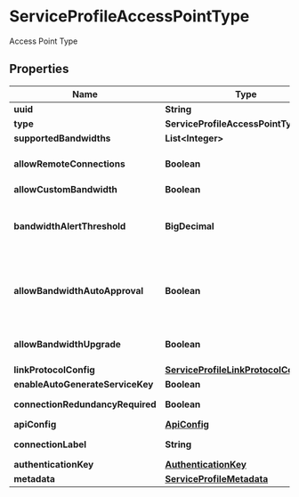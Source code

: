 

# ServiceProfileAccessPointType

Access Point Type

## Properties

| Name | Type | Description | Notes |
|------------ | ------------- | ------------- | -------------|
|**uuid** | **String** |  |  [optional] |
|**type** | **ServiceProfileAccessPointTypeEnum** |  |  |
|**supportedBandwidths** | **List&lt;Integer&gt;** |  |  [optional] |
|**allowRemoteConnections** | **Boolean** | Allow remote connections to Service Profile |  [optional] |
|**allowCustomBandwidth** | **Boolean** |  |  [optional] |
|**bandwidthAlertThreshold** | **BigDecimal** | percentage of port bandwidth at which an allocation alert is generated - missing on wiki. |  [optional] |
|**allowBandwidthAutoApproval** | **Boolean** | Setting to enable or disable the ability of the buyer to change connection bandwidth without approval of the seller. |  [optional] |
|**allowBandwidthUpgrade** | **Boolean** | Availability of a bandwidth upgrade. The default is false. |  [optional] |
|**linkProtocolConfig** | [**ServiceProfileLinkProtocolConfig**](ServiceProfileLinkProtocolConfig.md) |  |  [optional] |
|**enableAutoGenerateServiceKey** | **Boolean** | for verizon only. |  [optional] |
|**connectionRedundancyRequired** | **Boolean** | Mandate redundant connections |  [optional] |
|**apiConfig** | [**ApiConfig**](ApiConfig.md) |  |  [optional] |
|**connectionLabel** | **String** | custom name for \&quot;Connection\&quot; |  [optional] |
|**authenticationKey** | [**AuthenticationKey**](AuthenticationKey.md) |  |  [optional] |
|**metadata** | [**ServiceProfileMetadata**](ServiceProfileMetadata.md) |  |  [optional] |



